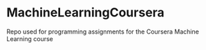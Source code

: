# MachineLearningCoursera
Repo used for programming assignments for the Coursera Machine Learning course
